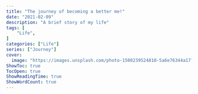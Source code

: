 ```yaml
---
title: "The journey of becoming a better me!"
date: "2021-02-09"
description: "A brief story of my life"
tags: [
    "Life",
]
categories: ["Life"]
series: ["Journey"]
cover:
  image: "https://images.unsplash.com/photo-1500239524810-5a6e76344a17?crop=entropy&cs=tinysrgb&fit=max&fm=jpg&ixid=MXwxMTc3M3wwfDF8c2VhcmNofDEzfHxteXNlbGZ8ZW58MHx8fA&ixlib=rb-1.2.1&q=80&w=2000"
ShowToc: true
TocOpen: true
ShowReadingTime: true
ShowWordCount: true
---
```


